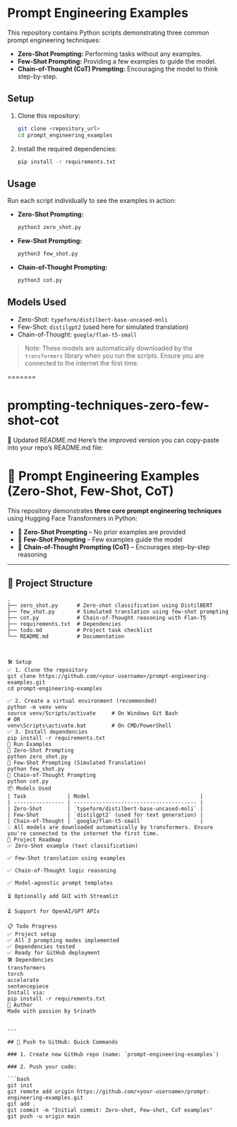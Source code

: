 
# Prompt Engineering Examples

This repository contains Python scripts demonstrating three common prompt engineering techniques:

- **Zero-Shot Prompting:** Performing tasks without any examples.
- **Few-Shot Prompting:** Providing a few examples to guide the model.
- **Chain-of-Thought (CoT) Prompting:** Encouraging the model to think step-by-step.

## Setup

1. Clone this repository:

   ```bash
   git clone <repository_url>
   cd prompt_engineering_examples
   ```

2. Install the required dependencies:

   ```bash
   pip install -r requirements.txt
   ```

## Usage

Run each script individually to see the examples in action:

- **Zero-Shot Prompting:**

  ```bash
  python3 zero_shot.py
  ```

- **Few-Shot Prompting:**

  ```bash
  python3 few_shot.py
  ```

- **Chain-of-Thought Prompting:**

  ```bash
  python3 cot.py
  ```

## Models Used

- Zero-Shot: `typeform/distilbert-base-uncased-mnli`
- Few-Shot: `distilgpt2` (used here for simulated translation)
- Chain-of-Thought: `google/flan-t5-small`

> Note: These models are automatically downloaded by the `transformers` library when you run the scripts. Ensure you are connected to the internet the first time.

=======
# prompting-techniques-zero-few-shot-cot
📘 Updated README.md
Here’s the improved version you can copy-paste into your repo’s README.md file:
# 🧠 Prompt Engineering Examples (Zero-Shot, Few-Shot, CoT)

This repository demonstrates **three core prompt engineering techniques** using Hugging Face Transformers in Python:

- 🔹 **Zero-Shot Prompting** – No prior examples are provided
- 🔸 **Few-Shot Prompting** – Few examples guide the model
- 🔁 **Chain-of-Thought Prompting (CoT)** – Encourages step-by-step reasoning

---

## 📁 Project Structure

```text
.
├── zero_shot.py      # Zero-shot classification using DistilBERT
├── few_shot.py       # Simulated translation using few-shot prompting
├── cot.py            # Chain-of-Thought reasoning with Flan-T5
├── requirements.txt  # Dependencies
├── todo.md           # Project task checklist
└── README.md         # Documentation



🛠️ Setup
✅ 1. Clone the repository
git clone https://github.com/<your-username>/prompt-engineering-examples.git
cd prompt-engineering-examples

✅ 2. Create a virtual environment (recommended)
python -m venv venv
source venv/Scripts/activate     # On Windows Git Bash
# OR
venv\Scripts\activate.bat        # On CMD/PowerShell
✅ 3. Install dependencies
pip install -r requirements.txt
🚀 Run Examples
🔹 Zero-Shot Prompting
python zero_shot.py
🔸 Few-Shot Prompting (Simulated Translation)
python few_shot.py
🔁 Chain-of-Thought Prompting
python cot.py
📦 Models Used
| Task             | Model                                   |
| ---------------- | --------------------------------------- |
| Zero-Shot        | `typeform/distilbert-base-uncased-mnli` |
| Few-Shot         | `distilgpt2` (used for text generation) |
| Chain-of-Thought | `google/flan-t5-small`                  |
💡 All models are downloaded automatically by transformers. Ensure you're connected to the internet the first time.
🧩 Project Roadmap
✅ Zero-Shot example (text classification)

✅ Few-Shot translation using examples

✅ Chain-of-Thought logic reasoning

✅ Model-agnostic prompt templates

⏳ Optionally add GUI with Streamlit

⏳ Support for OpenAI/GPT APIs

📋 Todo Progress
✅ Project setup
✅ All 3 prompting modes implemented
✅ Dependencies tested
✅ Ready for GitHub deployment
🛠️ Dependencies
transformers
torch
accelerate
sentencepiece
Install via:
pip install -r requirements.txt
🙌 Author
Made with passion by Srinath


---

## 🚧 Push to GitHub: Quick Commands

### 1. Create new GitHub repo (name: `prompt-engineering-examples`)

### 2. Push your code:

```bash
git init
git remote add origin https://github.com/<your-username>/prompt-engineering-examples.git
git add .
git commit -m "Initial commit: Zero-shot, Few-shot, CoT examples"
git push -u origin main

